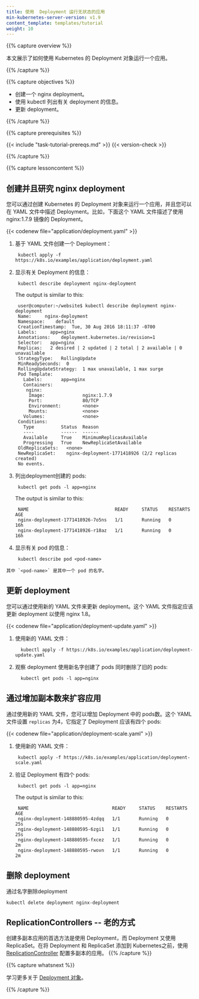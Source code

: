 ```yaml
---
title: 使用  Deployment 运行无状态的应用
min-kubernetes-server-version: v1.9
content_template: templates/tutorial
weight: 10
---
```


{{% capture overview %}}

<!--
This page shows how to run an application using a Kubernetes Deployment object.
--->
本文展示了如何使用 Kubernetes 的 Deployment 对象运行一个应用。

{{% /capture %}}


{{% capture objectives %}}

<!--
* Create an nginx deployment.
* Use kubectl to list information about the deployment.
* Update the deployment.
--->
* 创建一个 nginx deployment。
* 使用 kubectl 列出有关 deployment 的信息。
* 更新 deployment。

{{% /capture %}}


{{% capture prerequisites %}}

{{< include "task-tutorial-prereqs.md" >}} {{< version-check >}}

{{% /capture %}}


{{% capture lessoncontent %}}

<!--
## Creating and exploring an nginx deployment
--->
## 创建并且研究 nginx deployment

<!--
You can run an application by creating a Kubernetes Deployment object, and you
can describe a Deployment in a YAML file. For example, this YAML file describes
a Deployment that runs the nginx:1.7.9 Docker image:
--->
您可以通过创建 Kubernetes 的 Deployment 对象来运行一个应用，并且您可以在 YAML 文件中描述 Deployment。比如，下面这个 YAML 文件描述了使用 nginx:1.7.9 镜像的 Deployment。

{{< codenew file="application/deployment.yaml" >}}


<!--
1. Create a Deployment based on the YAML file:
--->
1. 基于 YAML 文件创建一个 Deployment：

        kubectl apply -f https://k8s.io/examples/application/deployment.yaml

<!--
2. Display information about the Deployment:
--->
2. 显示有关 Deployment 的信息：

        kubectl describe deployment nginx-deployment

    The output is similar to this:

        user@computer:~/website$ kubectl describe deployment nginx-deployment
        Name:     nginx-deployment
        Namespace:    default
        CreationTimestamp:  Tue, 30 Aug 2016 18:11:37 -0700
        Labels:     app=nginx
        Annotations:    deployment.kubernetes.io/revision=1
        Selector:   app=nginx
        Replicas:   2 desired | 2 updated | 2 total | 2 available | 0 unavailable
        StrategyType:   RollingUpdate
        MinReadySeconds:  0
        RollingUpdateStrategy:  1 max unavailable, 1 max surge
        Pod Template:
          Labels:       app=nginx
          Containers:
           nginx:
            Image:              nginx:1.7.9
            Port:               80/TCP
            Environment:        <none>
            Mounts:             <none>
          Volumes:              <none>
        Conditions:
          Type          Status  Reason
          ----          ------  ------
          Available     True    MinimumReplicasAvailable
          Progressing   True    NewReplicaSetAvailable
        OldReplicaSets:   <none>
        NewReplicaSet:    nginx-deployment-1771418926 (2/2 replicas created)
        No events.

<!--
3. List the pods created by the deployment:
--->
3. 列出deployment创建的 pods: 

        kubectl get pods -l app=nginx

    The output is similar to this:

        NAME                                READY     STATUS    RESTARTS   AGE
        nginx-deployment-1771418926-7o5ns   1/1       Running   0          16h
        nginx-deployment-1771418926-r18az   1/1       Running   0          16h

<!--
4. Display information about a pod:
--->
4. 显示有关 pod 的信息：

        kubectl describe pod <pod-name>

<!--
    where `<pod-name>` is the name of one of your pods.
--->
    其中 `<pod-name>` 是其中一个 pod 的名字。

<!--
## Updating the deployment
--->
## 更新 deployment

<!--
You can update the deployment by applying a new YAML file. This YAML file
specifies that the deployment should be updated to use nginx 1.8.
--->
您可以通过使用新的 YAML 文件来更新 deployment。这个 YAML 文件指定应该更新 deployment 以使用 nginx 1.8。

{{< codenew file="application/deployment-update.yaml" >}}

<!--
1. Apply the new YAML file:
--->
1. 使用新的 YAML 文件：

         kubectl apply -f https://k8s.io/examples/application/deployment-update.yaml

<!--
2. Watch the deployment create pods with new names and delete the old pods:
--->
2. 观察 deployment 使用新名字创建了 pods 同时删除了旧的 pods:

         kubectl get pods -l app=nginx

<!--
## Scaling the application by increasing the replica count
--->
## 通过增加副本数来扩容应用

<!--
You can increase the number of pods in your Deployment by applying a new YAML
file. This YAML file sets `replicas` to 4, which specifies that the Deployment
should have four pods:
--->
通过使用新的 YAML 文件，您可以增加 Deployment 中的 pods数。这个 YAML 文件设置 `replicas` 为4，它指定了 Deployment 应该有四个 pods:

{{< codenew file="application/deployment-scale.yaml" >}}

<!--
1. Apply the new YAML file:
--->
1. 使用新的 YAML 文件：

        kubectl apply -f https://k8s.io/examples/application/deployment-scale.yaml

<!--
2. Verify that the Deployment has four pods:
--->
2. 验证 Deployment 有四个 pods:

        kubectl get pods -l app=nginx

    The output is similar to this:

        NAME                               READY     STATUS    RESTARTS   AGE
        nginx-deployment-148880595-4zdqq   1/1       Running   0          25s
        nginx-deployment-148880595-6zgi1   1/1       Running   0          25s
        nginx-deployment-148880595-fxcez   1/1       Running   0          2m
        nginx-deployment-148880595-rwovn   1/1       Running   0          2m

## 删除 deployment

<!--
Delete the deployment by name:
--->
通过名字删除deployment

    kubectl delete deployment nginx-deployment

## ReplicationControllers -- 老的方式

<!--
The preferred way to create a replicated application is to use a Deployment,
which in turn uses a ReplicaSet. Before the Deployment and ReplicaSet were
added to Kubernetes, replicated applications were configured using a
[ReplicationController](/docs/concepts/workloads/controllers/replicationcontroller/).
--->
创建多副本应用的首选方法是使用 Deployment，而 Deployment 又使用 ReplicaSet。在将 Deployment 和 ReplicaSet 添加到 Kubernetes之前，使用 [ReplicationController](/docs/concepts/workloads/controllers/replicationcontroller/) 配置多副本的应用。
{{% /capture %}}


{{% capture whatsnext %}}

<!--
* Learn more about [Deployment objects](/docs/concepts/workloads/controllers/deployment/).
--->
学习更多关于 [Deployment 对象](/docs/concepts/workloads/controllers/deployment/)。

{{% /capture %}}


